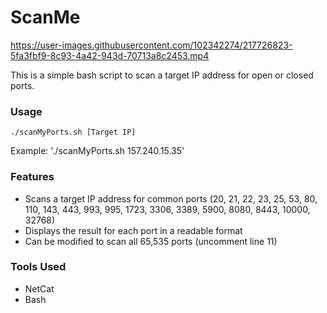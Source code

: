 # **ScanMe**

https://user-images.githubusercontent.com/102342274/217726823-5fa3fbf9-8c93-4a42-943d-70713a8c2453.mp4

This is a simple bash script to scan a target IP address for open or closed ports.

### **Usage**

`./scanMyPorts.sh [Target IP]`

Example: './scanMyPorts.sh 157.240.15.35'

### **Features**

* Scans a target IP address for common ports (20, 21, 22, 23, 25, 53, 80, 110, 143, 443, 993, 995, 1723, 3306, 3389, 5900, 8080, 8443, 10000, 32768)
* Displays the result for each port in a readable format
* Can be modified to scan all 65,535 ports (uncomment line 11)

### **Tools Used**
* NetCat
* Bash

